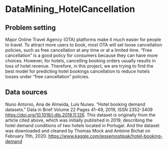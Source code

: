 # DataMining_HotelCancellation

## Problem setting
Major Online Travel Agency (OTA) platforms make it much easier for people to travel. To attract more users to book, most OTA will set loose cancellation policies, such as free cancellation at any time or at a limited time. “Free cancellation” is a good policy for consumers because they can have more choices. However, for hotels, cancelling booking orders usually results in loss of hotel revenue. Therefore, in this project, we are trying to find the best model for predicting hotel bookings cancellation to reduce hotels losses under “free cancellation” policies. 

## Data sources
Nuno Antonio, Ana de Almeida, Luis Nunes. “Hotel booking demand datasets.” Data in Brief Volume 22 Pages 41-49, 2019, ISSN 2352-3409 https://doi.org/10.1016/j.dib.2018.11.126.
This dataset is originally from the article cited above, which was initially published in 2019, describing the hotel demand conditions of two hotels located in Portugal. And the dataset was downloaded and cleaned by Thomas Mock and Antoine Bichat on February 11th, 2020.
https://www.kaggle.com/jessemostipak/hotel-booking-demand

